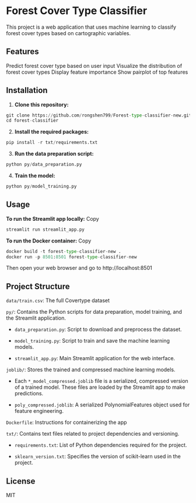 # **Forest Cover Type Classifier**

This project is a web application that uses machine learning to classify forest cover types based on cartographic variables.

## **Features**

Predict forest cover type based on user input
Visualize the distribution of forest cover types
Display feature importance
Show pairplot of top features

## **Installation**

1. **Clone this repository:**

```python
git clone https://github.com/rongshen799/Forest-type-classifier-new.git 
cd forest-classifier
```
2. **Install the required packages:**

```python
pip install -r txt/requirements.txt
```
3. **Run the data preparation script:**

```python
python py/data_preparation.py
```
4. **Train the model:**

```python
python py/model_training.py
```

## **Usage**

**To run the Streamlit app locally:**
Copy
```python
streamlit run streamlit_app.py
```
**To run the Docker container:**
Copy
```python
docker build -t forest-type-classifier-new .
docker run -p 8501:8501 forest-type-classifier-new

```
Then open your web browser and go to http://localhost:8501

## **Project Structure**

`data/train.csv`: The full Covertype dataset

`py/`: Contains the Python scripts for data preparation, model training, and the Streamlit application.

- `data_preparation.py`: Script to download and preprocess the dataset.

- `model_training.py`: Script to train and save the machine learning models.

- `streamlit_app.py`: Main Streamlit application for the web interface.

`joblib/`: Stores the trained and compressed machine learning models.

- Each `*_model_compressed.joblib` file is a serialized, compressed version of a trained model.
    These files are loaded by the Streamlit app to make predictions.

- `poly_compressed.joblib`: A serialized PolynomialFeatures object used for feature engineering.

`Dockerfile`: Instructions for containerizing the app

`txt/`: Contains text files related to project dependencies and versioning.

- `requirements.txt`: List of Python dependencies required for the project.

- `sklearn_version.txt`: Specifies the version of scikit-learn used in the project.

## **License**

MIT